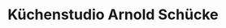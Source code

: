 ---
title: "Küchenstudio Arnold Schücke"
url: /neustadt-wied/kuechenstudio-arnold-schuecke/
shop: Küchen
---